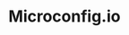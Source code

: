 ---
codehost: https://github.com/microconfig/microconfig
logohandle: microconfigio
sort: microconfig
title: Microconfig.io
website: https://microconfig.io/
---